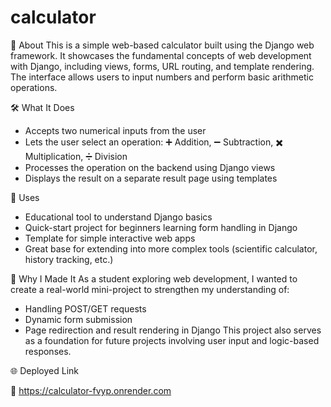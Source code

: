 # calculator

 📝 About
This is a simple web-based calculator built using the Django web framework. It showcases the fundamental concepts of web development with Django, including views, forms, URL routing, and template rendering. The interface allows users to input numbers and perform basic arithmetic operations.

 🛠️ What It Does
* Accepts two numerical inputs from the user
* Lets the user select an operation:
  ➕ Addition, ➖ Subtraction, ✖️ Multiplication, ➗ Division
* Processes the operation on the backend using Django views
* Displays the result on a separate result page using templates

 📌 Uses
* Educational tool to understand Django basics
* Quick-start project for beginners learning form handling in Django
* Template for simple interactive web apps
* Great base for extending into more complex tools (scientific calculator, history tracking, etc.)

🎯 Why I Made It
As a student exploring web development, I wanted to create a real-world mini-project to strengthen my understanding of:
* Handling POST/GET requests
* Dynamic form submission
* Page redirection and result rendering in Django
  This project also serves as a foundation for future projects involving user input and logic-based responses.


 🌐 Deployed Link

🔗 https://calculator-fvyp.onrender.com






